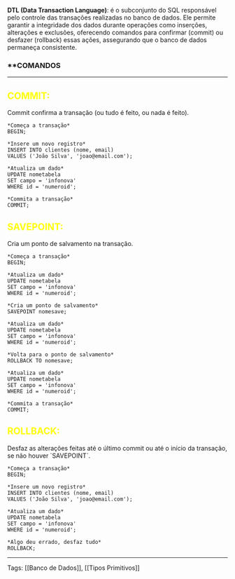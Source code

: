 **DTL (Data Transaction Language)**: é o subconjunto do SQL responsável pelo controle das transações realizadas no banco de dados. Ele permite garantir a integridade dos dados durante operações como inserções, alterações e exclusões, oferecendo comandos para confirmar (commit) ou desfazer (rollback) essas ações, assegurando que o banco de dados permaneça consistente.

### **COMANDOS
---
<h2 style="color: yellow;">COMMIT:</h2>
Commit confirma a transação (ou tudo é feito, ou nada é feito).

```
*Começa a transação*
BEGIN;

*Insere um novo registro*
INSERT INTO clientes (nome, email) 
VALUES ('João Silva', 'joao@email.com');

*Atualiza um dado*
UPDATE nometabela
SET campo = 'infonova'
WHERE id = 'numeroid'; 

*Commita a transação*
COMMIT;
```

<h2 style="color: yellow;">SAVEPOINT:</h2>
Cria um ponto de salvamento na transação.

```
*Começa a transação*
BEGIN;

*Atualiza um dado*
UPDATE nometabela
SET campo = 'infonova'
WHERE id = 'numeroid'; 

*Cria um ponto de salvamento*
SAVEPOINT nomesave;

*Atualiza um dado*
UPDATE nometabela
SET campo = 'infonova'
WHERE id = 'numeroid'; 

*Volta para o ponto de salvamento*
ROLLBACK TO nomesave;

*Atualiza um dado*
UPDATE nometabela
SET campo = 'infonova'
WHERE id = 'numeroid'; 

*Commita a transação*
COMMIT;
```

<h2 style="color: yellow;">ROLLBACK:</h2>
Desfaz as alterações feitas até o último commit ou até o início da transação, se não houver `SAVEPOINT`.

```
*Começa a transação*
BEGIN;

*Insere um novo registro*
INSERT INTO clientes (nome, email) 
VALUES ('João Silva', 'joao@email.com');

*Atualiza um dado*
UPDATE nometabela
SET campo = 'infonova'
WHERE id = 'numeroid'; 

*Algo deu errado, desfaz tudo*
ROLLBACK;
```

---
Tags: [[Banco de Dados]], [[Tipos Primitivos]]